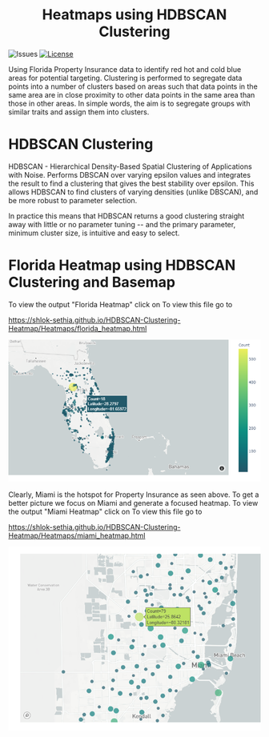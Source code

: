 <h1 align= "center">Heatmaps using HDBSCAN Clustering</h1>

![Issues](https://img.shields.io/github/issues/shlok-sethia/HDBSCAN-Clustering-Heatmap)
[![License](https://img.shields.io/github/license/shlok-sethia/HDBSCAN-Clustering-Heatmap)](https://github.com/shlok-sethia/HDBSCAN-Clustering-Heatmap/blob/master/LICENSE)

Using Florida Property Insurance data to identify red hot and cold blue areas for potential targeting. Clustering is performed to segregate data points into a number of clusters based on areas such that data points in the same area are in close proximity to other data points in the same area than those in other areas. In simple words, the aim is to segregate groups with similar traits and assign them into clusters.

# HDBSCAN Clustering
HDBSCAN - Hierarchical Density-Based Spatial Clustering of Applications with Noise. Performs DBSCAN over varying epsilon values and integrates the result to find a clustering that gives the best stability over epsilon. This allows HDBSCAN to find clusters of varying densities (unlike DBSCAN), and be more robust to parameter selection.

In practice this means that HDBSCAN returns a good clustering straight away with little or no parameter tuning -- and the primary parameter, minimum cluster size, is intuitive and easy to select.

# Florida Heatmap using HDBSCAN Clustering and Basemap
To view the output "Florida Heatmap" click on To view this file go to 

https://shlok-sethia.github.io/HDBSCAN-Clustering-Heatmap/Heatmaps/florida_heatmap.html

<p align="center"><img src="./readme_assets/florida_map.png"></p>

Clearly, Miami is the hotspot for Property Insurance as seen above. To get a better picture we focus on Miami and generate a focused heatmap.
To view the output "Miami Heatmap" click on To view this file go to 

https://shlok-sethia.github.io/HDBSCAN-Clustering-Heatmap/Heatmaps/miami_heatmap.html

<p align="center"><img src="./readme_assets/miami_map.png"></p>
